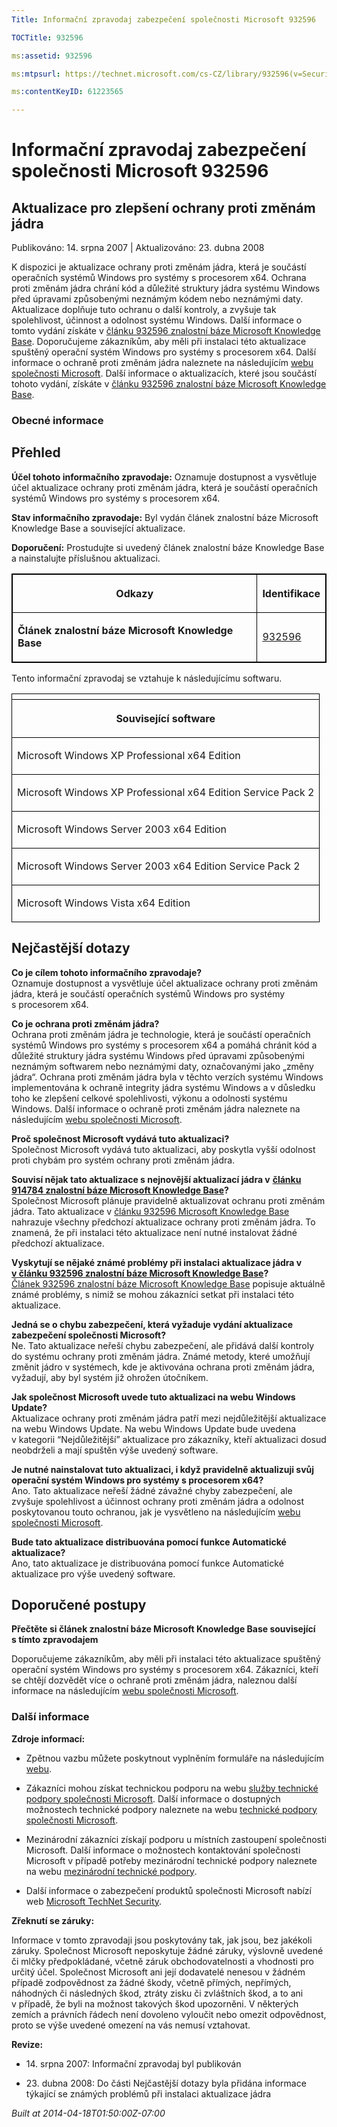 ```yaml
---
Title: Informační zpravodaj zabezpečení společnosti Microsoft 932596

TOCTitle: 932596

ms:assetid: 932596

ms:mtpsurl: https://technet.microsoft.com/cs-CZ/library/932596(v=Security.10)

ms:contentKeyID: 61223565

---
```


# Informační zpravodaj zabezpečení společnosti Microsoft 932596 #

## Aktualizace pro zlepšení ochrany proti změnám jádra ##

Publikováno: 14. srpna 2007 | Aktualizováno: 23. dubna 2008

K dispozici je aktualizace ochrany proti změnám jádra, která je součástí operačních systémů Windows pro systémy s procesorem x64. Ochrana proti změnám jádra chrání kód a důležité struktury jádra systému Windows před úpravami způsobenými neznámým kódem nebo neznámými daty. Aktualizace doplňuje tuto ochranu o další kontroly, a zvyšuje tak spolehlivost, účinnost a odolnost systému Windows. Další informace o tomto vydání získáte v [článku 932596 znalostní báze Microsoft Knowledge Base](http://support.microsoft.com/kb/932596/cs). Doporučujeme zákazníkům, aby měli při instalaci této aktualizace spuštěný operační systém Windows pro systémy s procesorem x64. Další informace o ochraně proti změnám jádra naleznete na následujícím [webu společnosti Microsoft](http://www.microsoft.com/whdc/driver/kernel/64bitpatching.mspx). Další informace o aktualizacích, které jsou součástí tohoto vydání, získáte v [článku 932596 znalostní báze Microsoft Knowledge Base](http://support.microsoft.com/kb/932596/cs).

### Obecné informace ###

## Přehled ##

**Účel tohoto informačního zpravodaje:** Oznamuje dostupnost a vysvětluje účel aktualizace ochrany proti změnám jádra, která je součástí operačních systémů Windows pro systémy s procesorem x64.

**Stav informačního zpravodaje:** Byl vydán článek znalostní báze Microsoft Knowledge Base a související aktualizace.

**Doporučení:** Prostudujte si uvedený článek znalostní báze Knowledge Base a nainstalujte příslušnou aktualizaci.
<p> </p> 
<table style="border:1px solid black;">

<tr>

<th colspan="1" style="border:1px solid black;">

Odkazy
</th>
<th colspan="1" style="border:1px solid black;">

Identifikace
</th></tr>
<tr>

<td  style="border:1px solid black;">

**Článek znalostní báze Microsoft Knowledge Base**
</td>
<td  style="border:1px solid black;">

[932596](http://support.microsoft.com/kb/932596/cs)
</td></tr>
</table>

Tento informační zpravodaj se vztahuje k následujícímu softwaru.
<p> </p> 
<table style=“border:1px solid black;”>

<tr>

<th colspan="1" style="border:1px solid black;">

</th></tr>
<tr>

<th  colspan="1" style="border:1px solid black;">

Související software
</th></tr>
<tr>

<td  style="border:1px solid black;">

Microsoft Windows XP Professional x64 Edition
</td></tr>
<tr>

<td  style="border:1px solid black;">

Microsoft Windows XP Professional x64 Edition Service Pack 2
</td></tr>
<tr>

<td  style="border:1px solid black;">

Microsoft Windows Server 2003 x64 Edition
</td></tr>
<tr>

<td  style="border:1px solid black;">

Microsoft Windows Server 2003 x64 Edition Service Pack 2
</td></tr>
<tr>

<td  style="border:1px solid black;">

Microsoft Windows Vista x64 Edition
</td></tr>
</table>

## Nejčastější dotazy ##

**Co je cílem tohoto informačního zpravodaje?**  
Oznamuje dostupnost a vysvětluje účel aktualizace ochrany proti změnám jádra, která je součástí operačních systémů Windows pro systémy s procesorem x64.

**Co je ochrana proti změnám jádra?**  
Ochrana proti změnám jádra je technologie, která je součástí operačních systémů Windows pro systémy s procesorem x64 a pomáhá chránit kód a důležité struktury jádra systému Windows před úpravami způsobenými neznámým softwarem nebo neznámými daty, označovanými jako „změny jádra“. Ochrana proti změnám jádra byla v těchto verzích systému Windows implementována k ochraně integrity jádra systému Windows a v důsledku toho ke zlepšení celkové spolehlivosti, výkonu a odolnosti systému Windows. Další informace o ochraně proti změnám jádra naleznete na následujícím [webu společnosti Microsoft](http://www.microsoft.com/whdc/driver/kernel/64bitpatching.mspx).

**Proč společnost Microsoft vydává tuto aktualizaci?**  
Společnost Microsoft vydává tuto aktualizaci, aby poskytla vyšší odolnost proti chybám pro systém ochrany proti změnám jádra.

**Souvisí nějak tato aktualizace s nejnovější aktualizací jádra v** [**článku 914784 znalostní báze Microsoft Knowledge Base**](http://support.microsoft.com/kb/914784/cs)**?**  
Společnost Microsoft plánuje pravidelně aktualizovat ochranu proti změnám jádra. Tato aktualizace v [článku 932596 Microsoft Knowledge Base](http://support.microsoft.com/kb/932596/cs) nahrazuje všechny předchozí aktualizace ochrany proti změnám jádra. To znamená, že při instalaci této aktualizace není nutné instalovat žádné předchozí aktualizace.

**Vyskytují se nějaké známé problémy při instalaci aktualizace jádra v** [**v článku 932596 znalostní báze Microsoft Knowledge Base**](http://support.microsoft.com/kb/932596/cs)**?**  
[Článek 932596 znalostní báze Microsoft Knowledge Base](http://support.microsoft.com/kb/932596/cs) popisuje aktuálně známé problémy, s nimiž se mohou zákazníci setkat při instalaci této aktualizace.

**Jedná se o chybu zabezpečení, která vyžaduje vydání aktualizace zabezpečení společnosti Microsoft?**  
Ne. Tato aktualizace neřeší chybu zabezpečení, ale přidává další kontroly do systému ochrany proti změnám jádra. Známé metody, které umožňují změnit jádro v systémech, kde je aktivována ochrana proti změnám jádra, vyžadují, aby byl systém již ohrožen útočníkem.

**Jak společnost Microsoft uvede tuto aktualizaci na webu Windows Update?**  
Aktualizace ochrany proti změnám jádra patří mezi nejdůležitější aktualizace na webu Windows Update. Na webu Windows Update bude uvedena v kategorii “Nejdůležitější” aktualizace pro zákazníky, kteří aktualizaci dosud neobdrželi a mají spuštěn výše uvedený software.

**Je nutné nainstalovat tuto aktualizaci, i když pravidelně aktualizuji svůj operační systém Windows pro systémy s procesorem x64?**  
Ano. Tato aktualizace neřeší žádné závažné chyby zabezpečení, ale zvyšuje spolehlivost a účinnost ochrany proti změnám jádra a odolnost poskytovanou touto ochranou, jak je vysvětleno na následujícím [webu společnosti Microsoft](http://www.microsoft.com/whdc/driver/kernel/64bitpatching.mspx).

**Bude tato aktualizace distribuována pomocí funkce Automatické aktualizace?**  
Ano, tato aktualizace je distribuována pomocí funkce Automatické aktualizace pro výše uvedený software.

## Doporučené postupy ##

**Přečtěte si článek znalostní báze Microsoft Knowledge Base související s tímto zpravodajem**

Doporučujeme zákazníkům, aby měli při instalaci této aktualizace spuštěný operační systém Windows pro systémy s procesorem x64. Zákazníci, kteří se chtějí dozvědět více o ochraně proti změnám jádra, naleznou další informace na následujícím [webu společnosti Microsoft](http://www.microsoft.com/whdc/driver/kernel/64bitpatching.mspx).

### Další informace ###

**Zdroje informací:**

* Zpětnou vazbu můžete poskytnout vyplněním formuláře na následujícím [webu](https://support.microsoft.com/common/survey.aspx?scid=sw;en;1257&amp;amp;showpage=1&amp;amp;ws=technet&amp;amp;sd=tech).


* Zákazníci mohou získat technickou podporu na webu [služby technické podpory společnosti Microsoft](http://go.microsoft.com/fwlink/?linkid=21131). Další informace o dostupných možnostech technické podpory naleznete na webu [technické podpory společnosti Microsoft](http://support.microsoft.com/?ln=cs).

* Mezinárodní zákazníci získají podporu u místních zastoupení společnosti Microsoft. Další informace o možnostech kontaktování společnosti Microsoft v případě potřeby mezinárodní technické podpory naleznete na webu [mezinárodní technické podpory](http://go.microsoft.com/fwlink/?linkid=21155).

* Další informace o zabezpečení produktů společnosti Microsoft nabízí web [Microsoft TechNet Security](http://go.microsoft.com/fwlink/?linkid=21132).

**Zřeknutí se záruky:**

Informace v tomto zpravodaji jsou poskytovány tak, jak jsou, bez jakékoli záruky. Společnost Microsoft neposkytuje žádné záruky, výslovně uvedené či mlčky předpokládané, včetně záruk obchodovatelnosti a vhodnosti pro určitý účel. Společnost Microsoft ani její dodavatelé nenesou v žádném případě zodpovědnost za žádné škody, včetně přímých, nepřímých, náhodných či následných škod, ztráty zisku či zvláštních škod, a to ani v případě, že byli na možnost takových škod upozorněni. V některých zemích a právních řádech není dovoleno vyloučit nebo omezit odpovědnost, proto se výše uvedené omezení na vás nemusí vztahovat.

**Revize:**

* <p>14. srpna 2007: Informační zpravodaj byl publikován</p>

* <p>23. dubna 2008: Do části Nejčastější dotazy byla přidána informace týkající se známých problémů při instalaci aktualizace jádra</p>

*Built at 2014-04-18T01:50:00Z-07:00*
